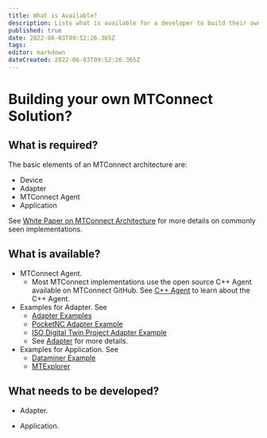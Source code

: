 ```yaml
---
title: What is Available?
description: Lists what is available for a developer to build their own MTConnect solution.
published: true
date: 2022-06-03T09:52:26.365Z
tags: 
editor: markdown
dateCreated: 2022-06-03T09:52:26.365Z
---
```


# Building your own MTConnect Solution?

## What is required?

The basic elements of an MTConnect architecture are:

- Device
- Adapter
- MTConnect Agent
- Application

See [White Paper on MTConnect Architecture](/Getting_Started_with_MTConnect_–_Architecture "wikilink") for more details on commonly seen implementations.


## What is available?

- MTConnect Agent.
  - Most MTConnect implementations use the open source C++ Agent available on MTConnect GitHub. See [C++ Agent](/C++_Agent "wikilink") to learn about the C++ Agent.
- Examples for Adapter. See
  - [Adapter Examples](https://github.com/mtconnect/adapter)
  - [PocketNC Adapter Example](https://github.com/mtconnect/PocketNC_adapter)
  - [ISO Digital Twin Project Adapter Example](https://github.com/mtconnect/iso_digital_twin_adapter)
  - See [Adapter](/MTConnect_Adapter "wikilink") for more details.
- Examples for Application. See
  - [Dataminer Example](https://github.com/mtconnect/dataminer)
  - [MTExplorer](https://github.com/mtconnect/mtexplorer)

## What needs to be developed?

- Adapter.

- Application.